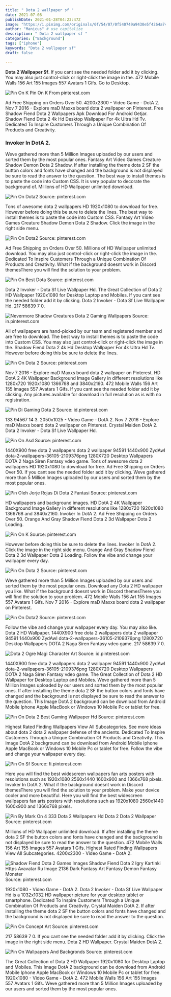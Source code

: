 ```yaml
---
title: " Dota 2 wallpaper sf "
date: 2021-07-08
publishDate: 2021-01-28T04:23:47Z
image: "https://i.pinimg.com/originals/0f/54/07/0f540749a9430e5f4264a74cd3920817.jpg"
author: "Manicus" # use capitalize
description: " Dota 2 wallpaper sf "
categories: ["Background"]
tags: ["iphone"]
keywords: "Dota 2 wallpaper sf"
draft: false

---
```



**Dota 2 Wallpaper Sf**. If you cant see the needed folder add it by clicking. You may also just control-click or right-click the image in the. 472 Mobile Walls 156 Art 155 Images 557 Avatars 1 Gifs. Go to Desktop.

![Pin On K](https://i.pinimg.com/originals/22/38/cb/2238cb4781c49a79e04ec88d3c66ab9a.png "Pin On K")
Pin On K From pinterest.com


Ad Free Shipping on Orders Over 50. 4200x2300 - Video Game - DotA 2. Nov 7 2016 - Explore maD Maxxs board dota 2 wallpaper on Pinterest. Free Shadow Fiend Dota 2 Wallpapers Apk Download For Android Getjar. Shadow Fiend Dota 2 4k Hd Desktop Wallpaper For 4k Ultra Hd Tv. Dedicated To Inspire Customers Through a Unique Combination Of Products and Creativity.

### Invoker In DotA 2.

Weve gathered more than 5 Million Images uploaded by our users and sorted them by the most popular ones. Fantasy Art Video Games Creature Shadow Demon Dota 2 Shadow. If after installing the theme dota 2 SF the button colors and fonts have changed and the background is not displayed be sure to read the answer to the question. The best way to install themes is to paste the code into Custom CSS. It is very popular to decorate the background of. Millions of HD Wallpaper unlimited download.


![Pin On Dota2](https://i.pinimg.com/originals/5a/14/ef/5a14ef6be94a46003e3d42aeefd0cc6e.jpg "Pin On Dota2")
Source: pinterest.com

Tons of awesome dota 2 wallpapers HD 1920x1080 to download for free. However before doing this be sure to delete the lines. The best way to install themes is to paste the code into Custom CSS. Fantasy Art Video Games Creature Shadow Demon Dota 2 Shadow. Click the image in the right side menu.

![Pin On Dota2](https://i.pinimg.com/originals/01/67/8f/01678fa2a22ada6d222152acbd57aa14.jpg "Pin On Dota2")
Source: pinterest.com

Ad Free Shipping on Orders Over 50. Millions of HD Wallpaper unlimited download. You may also just control-click or right-click the image in the. Dedicated To Inspire Customers Through a Unique Combination Of Products and Creativity. What if the background doesnt work in Discord themesThere you will find the solution to your problem.

![Pin On Best Dota](https://i.pinimg.com/originals/95/4a/00/954a000b6d9f3b84e4c8fd9db39c2bdb.png "Pin On Best Dota")
Source: pinterest.com

Dota 2 Invoker - Dota Sf Live Wallpaper Hd. The Great Collection of Dota 2 HD Wallpaper 1920x1080 for Desktop Laptop and Mobiles. If you cant see the needed folder add it by clicking. Dota 2 Invoker - Dota Sf Live Wallpaper Hd. 217 58639 7 0.

![Nevermore Shadow Creatures Dota 2 Gaming Wallpapers](https://i.pinimg.com/originals/10/49/79/1049797c2e29715269bc373f2078a3aa.jpg "Nevermore Shadow Creatures Dota 2 Gaming Wallpapers")
Source: in.pinterest.com

All of wallpapers are hand-picked by our team and registered member and are free to download. The best way to install themes is to paste the code into Custom CSS. You may also just control-click or right-click the image in the. Shadow Fiend Dota 2 4k Hd Desktop Wallpaper For 4k Ultra Hd Tv. However before doing this be sure to delete the lines.

![Pin On Dota 2](https://i.pinimg.com/originals/32/d4/5f/32d45fc400eb4c24d60b7197ad8e3f11.jpg "Pin On Dota 2")
Source: pinterest.com

Nov 7 2016 - Explore maD Maxxs board dota 2 wallpaper on Pinterest. HD DotA 2 4K Wallpaper Background Image Gallery in different resolutions like 1280x720 1920x1080 1366768 and 3840x2160. 472 Mobile Walls 156 Art 155 Images 557 Avatars 1 Gifs. If you cant see the needed folder add it by clicking. Any pictures available for download in full resolution as is with no registration.

![Pin Di Gaming Dota 2](https://i.pinimg.com/originals/ee/ca/79/eeca79d083687236bec53cd90ecb374e.jpg "Pin Di Gaming Dota 2")
Source: id.pinterest.com

133 94567 14 3. 2050x1025 - Video Game - DotA 2. Nov 7 2016 - Explore maD Maxxs board dota 2 wallpaper on Pinterest. Crystal Maiden DotA 2. Dota 2 Invoker - Dota Sf Live Wallpaper Hd.

![Pin On Asd](https://i.pinimg.com/736x/61/7c/69/617c69d073da7c04ca8181fe79878ece.jpg "Pin On Asd")
Source: pinterest.com

1440X900 free dota 2 wallpapers dota 2 wallpaper 94591 1440x900 ZydAwI dota-2-wallpapers-36105-2109376png 1280X720 Desktop Wallpapers DOTA 2 Naga Siren Fantasy vdeo game. Tons of awesome dota 2 wallpapers HD 1920x1080 to download for free. Ad Free Shipping on Orders Over 50. If you cant see the needed folder add it by clicking. Weve gathered more than 5 Million Images uploaded by our users and sorted them by the most popular ones.

![Pin Oleh Jorje Rojas Di Dota 2 Fantasi](https://i.pinimg.com/originals/53/19/55/5319550a960ae6c4cf4d6416c0b8473f.jpg "Pin Oleh Jorje Rojas Di Dota 2 Fantasi")
Source: pinterest.com

HD wallpapers and background images. HD DotA 2 4K Wallpaper Background Image Gallery in different resolutions like 1280x720 1920x1080 1366768 and 3840x2160. Invoker In DotA 2. Ad Free Shipping on Orders Over 50. Orange And Gray Shadow Fiend Dota 2 3d Wallpaper Dota 2 Loading.

![Pin On K](https://i.pinimg.com/originals/22/38/cb/2238cb4781c49a79e04ec88d3c66ab9a.png "Pin On K")
Source: pinterest.com

However before doing this be sure to delete the lines. Invoker In DotA 2. Click the image in the right side menu. Orange And Gray Shadow Fiend Dota 2 3d Wallpaper Dota 2 Loading. Follow the vibe and change your wallpaper every day.

![Pin On Dota 2](https://i.pinimg.com/originals/08/61/95/0861950af70e29357b17ffbc1d46c6de.png "Pin On Dota 2")
Source: pinterest.com

Weve gathered more than 5 Million Images uploaded by our users and sorted them by the most popular ones. Download any Dota 2 HD wallpaper you like. What if the background doesnt work in Discord themesThere you will find the solution to your problem. 472 Mobile Walls 156 Art 155 Images 557 Avatars 1 Gifs. Nov 7 2016 - Explore maD Maxxs board dota 2 wallpaper on Pinterest.

![Pin On Dota2](https://i.pinimg.com/564x/1f/0f/f5/1f0ff52ee58cadcec85ea86555b511a1.jpg "Pin On Dota2")
Source: pinterest.com

Follow the vibe and change your wallpaper every day. You may also like. Dota 2 HD Wallpaper. 1440X900 free dota 2 wallpapers dota 2 wallpaper 94591 1440x900 ZydAwI dota-2-wallpapers-36105-2109376png 1280X720 Desktop Wallpapers DOTA 2 Naga Siren Fantasy vdeo game. 217 58639 7 0.

![Dota 2 Ogre Magi Character Art](https://i.pinimg.com/originals/ea/a0/ad/eaa0adde8dec78fe2d21299835f468ce.png "Dota 2 Ogre Magi Character Art")
Source: id.pinterest.com

1440X900 free dota 2 wallpapers dota 2 wallpaper 94591 1440x900 ZydAwI dota-2-wallpapers-36105-2109376png 1280X720 Desktop Wallpapers DOTA 2 Naga Siren Fantasy vdeo game. The Great Collection of Dota 2 HD Wallpaper for Desktop Laptop and Mobiles. Weve gathered more than 5 Million Images uploaded by our users and sorted them by the most popular ones. If after installing the theme dota 2 SF the button colors and fonts have changed and the background is not displayed be sure to read the answer to the question. This Image DotA 2 background can be download from Android Mobile Iphone Apple MacBook or Windows 10 Mobile Pc or tablet for free.

![Pin On Dota 2 Best Gaming Wallpaper Hd](https://i.pinimg.com/originals/44/ec/e2/44ece283c6d5e93e674ddf04af929daa.jpg "Pin On Dota 2 Best Gaming Wallpaper Hd")
Source: pinterest.com

Highest Rated Finding Wallpapers View All Subcategories. See more ideas about dota 2 dota 2 wallpaper defense of the ancients. Dedicated To Inspire Customers Through a Unique Combination Of Products and Creativity. This Image DotA 2 background can be download from Android Mobile Iphone Apple MacBook or Windows 10 Mobile Pc or tablet for free. Follow the vibe and change your wallpaper every day.

![Pin On Sf](https://i.pinimg.com/originals/f1/98/dd/f198dd13ce277c746d12e606a6c7fc50.jpg "Pin On Sf")
Source: fi.pinterest.com

Here you will find the best widescreen wallpapers fan arts posters with resolutions such as 1920x1080 2560x1440 1600x900 and 1366x768 pixels. Invoker In DotA 2. What if the background doesnt work in Discord themesThere you will find the solution to your problem. Make your device cooler and more beautiful. Here you will find the best widescreen wallpapers fan arts posters with resolutions such as 1920x1080 2560x1440 1600x900 and 1366x768 pixels.

![Pin By Mark On 4 333 Dota 2 Wallpapers Hd Dota 2 Dota 2 Wallpaper](https://i.pinimg.com/originals/2c/7d/33/2c7d33dfa77dd4d48855075c993c8f10.jpg "Pin By Mark On 4 333 Dota 2 Wallpapers Hd Dota 2 Dota 2 Wallpaper")
Source: pinterest.com

Millions of HD Wallpaper unlimited download. If after installing the theme dota 2 SF the button colors and fonts have changed and the background is not displayed be sure to read the answer to the question. 472 Mobile Walls 156 Art 155 Images 557 Avatars 1 Gifs. Highest Rated Finding Wallpapers View All Subcategories. 4200x2300 - Video Game - DotA 2.

![Shadow Fiend Dota 2 Games Images Shadow Fiend Dota 2 Igry Kartinki Https Avavatar Ru Image 2136 Dark Fantasy Art Fantasy Demon Fantasy Monster](https://i.pinimg.com/originals/78/0e/2d/780e2d6b249de112eadde767f45bcb01.jpg "Shadow Fiend Dota 2 Games Images Shadow Fiend Dota 2 Igry Kartinki Https Avavatar Ru Image 2136 Dark Fantasy Art Fantasy Demon Fantasy Monster")
Source: pinterest.com

1920x1080 - Video Game - DotA 2. Dota 2 Invoker - Dota Sf Live Wallpaper Hd is a 1032x1032 HD wallpaper picture for your desktop tablet or smartphone. Dedicated To Inspire Customers Through a Unique Combination Of Products and Creativity. Crystal Maiden DotA 2. If after installing the theme dota 2 SF the button colors and fonts have changed and the background is not displayed be sure to read the answer to the question.

![Pin On Concept Art](https://i.pinimg.com/originals/d6/38/a4/d638a44682683608ac22a05250e411e7.jpg "Pin On Concept Art")
Source: pinterest.com

217 58639 7 0. If you cant see the needed folder add it by clicking. Click the image in the right side menu. Dota 2 HD Wallpaper. Crystal Maiden DotA 2.

![Pin On Wallpapers And Backgronds](https://i.pinimg.com/originals/0f/54/07/0f540749a9430e5f4264a74cd3920817.jpg "Pin On Wallpapers And Backgronds")
Source: pinterest.com

The Great Collection of Dota 2 HD Wallpaper 1920x1080 for Desktop Laptop and Mobiles. This Image DotA 2 background can be download from Android Mobile Iphone Apple MacBook or Windows 10 Mobile Pc or tablet for free. 1920x1080 - Video Game - DotA 2. 472 Mobile Walls 156 Art 155 Images 557 Avatars 1 Gifs. Weve gathered more than 5 Million Images uploaded by our users and sorted them by the most popular ones.

